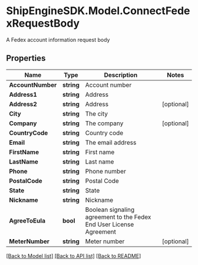 # ShipEngineSDK.Model.ConnectFedexRequestBody
A Fedex account information request body

## Properties

Name | Type | Description | Notes
------------ | ------------- | ------------- | -------------
**AccountNumber** | **string** | Account number | 
**Address1** | **string** | Address | 
**Address2** | **string** | Address | [optional] 
**City** | **string** | The city | 
**Company** | **string** | The company | [optional] 
**CountryCode** | **string** | Country code | 
**Email** | **string** | The email address | 
**FirstName** | **string** | First name | 
**LastName** | **string** | Last name | 
**Phone** | **string** | Phone number | 
**PostalCode** | **string** | Postal Code | 
**State** | **string** | State | 
**Nickname** | **string** | Nickname | 
**AgreeToEula** | **bool** | Boolean signaling agreement to the Fedex End User License Agreement | 
**MeterNumber** | **string** | Meter number | [optional] 

[[Back to Model list]](../README.md#documentation-for-models) [[Back to API list]](../README.md#documentation-for-api-endpoints) [[Back to README]](../README.md)

